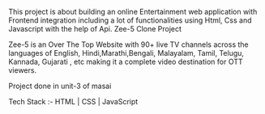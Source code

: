 This project is about building an online Entertainment web application with Frontend integration including a lot of functionalities using Html, Css and Javascript with the help of Api.
Zee-5 Clone Project


 Zee-5 is an Over The Top Website with 90+ live TV channels across the languages of English, Hindi,Marathi,Bengali, Malayalam, Tamil, Telugu, Kannada, Gujarati , etc making it a complete video destination for OTT viewers.
 
 Project done in unit-3 of masai

Tech Stack :- HTML | CSS | JavaScript


